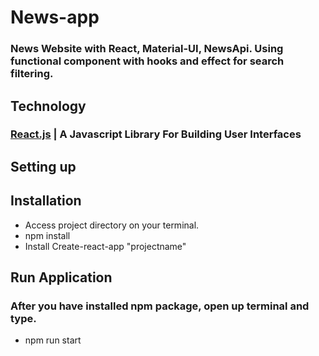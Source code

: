 # News-app
### News Website with React, Material-UI, NewsApi. Using functional component with hooks and effect for search filtering.

## Technology
### [React.js](http://reactjs.org) | A Javascript Library For Building User Interfaces

## Setting up

## Installation
  * Access project directory on your terminal.
  * npm install
  * Install Create-react-app "projectname"

## Run Application
  ### After you have installed npm package, open up terminal and type.
   * npm run start
